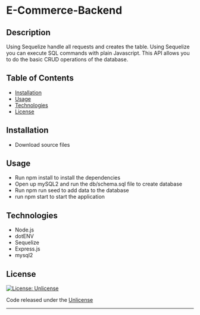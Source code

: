 # E-Commerce-Backend

## Description

Using Sequelize handle all requests and creates the table. Using Sequelize you can execute SQL commands with plain Javascript. This API allows you to do the basic CRUD operations of the database.

## Table of Contents

* [Installation](#installation)
* [Usage](#usage)
* [Technologies](#technologies)
* [License](#license)

## Installation
* Download source files

## Usage 
* Run npm install to install the dependencies
* Open up mySQL2 and run the db/schema.sql file to create database
* Run npm run seed to add data to the database
* run npm start to start the application

## Technologies
* Node.js
* dotENV
* Sequelize
* Express.js
* mysql2

## License
[![License: Unlicense](https://img.shields.io/badge/license-Unlicense-blue.svg)](http://unlicense.org/)

Code released under the [Unlicense](http://unlicense.org/)

****
